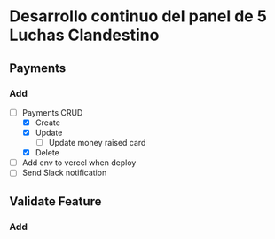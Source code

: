 # Desarrollo continuo del panel de 5 Luchas Clandestino

## Payments

### Add
  - [ ] Payments CRUD
    - [x] Create
    - [x] Update
      - [ ] Update money raised card
    - [x] Delete
  - [ ] Add env to vercel when deploy
  - [ ] Send Slack notification

## Validate Feature

### Add